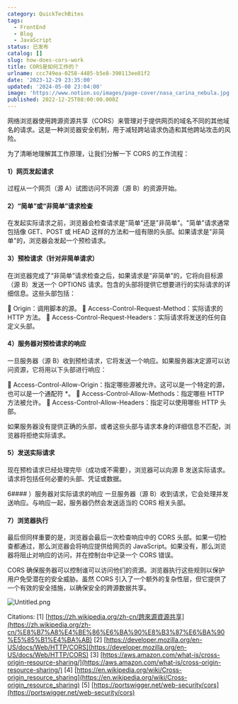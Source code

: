 ```yaml
---
category: QuickTechBites
tags:
  - FrontEnd
  - Blog
  - JavaScript
status: 已发布
catalog: []
slug: how-does-cors-work
title: CORS是如何工作的？
urlname: ccc749ea-0258-4485-b5e8-390113ee81f2
date: '2023-12-29 23:35:00'
updated: '2024-05-08 23:04:00'
image: 'https://www.notion.so/images/page-cover/nasa_carina_nebula.jpg'
published: 2022-12-25T08:00:00.000Z
---
```


网络浏览器使用跨源资源共享（CORS）来管理对于提供网页的域名不同的其他域名的请求。这是一种浏览器安全机制，用于减轻跨站请求伪造和其他跨站攻击的风险。


为了清晰地理解其工作原理，让我们分解一下 CORS 的工作流程：


#### 1）网页发起请求
过程从一个网页（源 A）试图访问不同源（源 B）的资源开始。


#### 2）“简单”或“非简单”请求检查
在发起实际请求之前，浏览器会检查请求是"简单"还是"非简单"。"简单"请求通常包括像 GET、POST 或 HEAD 这样的方法和一组有限的头部。如果请求是"非简单"的，浏览器会发起一个预检请求。


#### 3）预检请求（针对非简单请求）
在浏览器完成了“非简单”请求检查之后，如果请求是“非简单”的，它将向目标源（源 B）发送一个 OPTIONS 请求。包含的头部将提供它想要进行的实际请求的详细信息。这些头部包括：


🔸 Origin：调用脚本的源。
🔸 Access-Control-Request-Method：实际请求的 HTTP 方法。
🔸 Access-Control-Request-Headers：实际请求将发送的任何自定义头部。


#### 4）服务器对预检请求的响应
一旦服务器（源 B）收到预检请求，它将发送一个响应。如果服务器决定源可以访问资源，它将用以下头部进行响应：


🔹 Access-Control-Allow-Origin：指定哪些源被允许。这可以是一个特定的源，也可以是一个通配符 *。
🔹 Access-Control-Allow-Methods：指定哪些 HTTP 方法被允许。
🔹 Access-Control-Allow-Headers：指定可以使用哪些 HTTP 头部。


如果服务器没有提供正确的头部，或者这些头部与请求本身的详细信息不匹配，浏览器将拒绝实际请求。


#### 5）发送实际请求
现在预检请求已经处理完毕（成功或不需要），浏览器可以向源 B 发送实际请求。请求将包括任何必要的头部、凭证或数据。


6#### ）服务器对实际请求的响应
一旦服务器（源 B）收到请求，它会处理并发送响应。与响应一起，服务器仍然会发送适当的 CORS 相关头部。


#### 7）浏览器执行
最后但同样重要的是，浏览器会最后一次检查响应中的 CORS 头部。如果一切检查都通过，那么浏览器会将响应提供给网页的 JavaScript。如果没有，那么浏览器将阻止对响应的访问，并在控制台中记录一个 CORS 错误。


CORS 确保服务器可以控制谁可以访问他们的资源。浏览器执行这些规则以保护用户免受潜在的安全威胁。虽然 CORS 引入了一个额外的复杂性层，但它提供了一个有效的安全措施，以确保安全的跨源数据共享。


![Untitled.png](https://prod-files-secure.s3.us-west-2.amazonaws.com/5d24fe63-e567-4804-86f9-9fdc62e13082/b3deb140-f22b-4520-bcee-759301567801/Untitled.png?X-Amz-Algorithm=AWS4-HMAC-SHA256&X-Amz-Content-Sha256=UNSIGNED-PAYLOAD&X-Amz-Credential=ASIAZI2LB466UTRQNK6R%2F20250128%2Fus-west-2%2Fs3%2Faws4_request&X-Amz-Date=20250128T213254Z&X-Amz-Expires=3600&X-Amz-Security-Token=IQoJb3JpZ2luX2VjEHYaCXVzLXdlc3QtMiJIMEYCIQCdLDgQicihBv8gvU%2BFBd7GG4coslE7nU9tGhVoR1B6OQIhAMxlRFAzDuqXJtLeR1lYwn%2BRPG9rUOfIc02kOXnExgcfKv8DCH4QABoMNjM3NDIzMTgzODA1IgwdcJplfBM60rE34mYq3ANvQiKkhbUGi1wYk%2F0CNGgpjWm6dNk1eXFUgWIxxOUvwi79AsEGlev9JJoCy6R8SbJ5%2BORIfBcj2IXDTT326zz46oc3slZOBzLXYtGHmTN89mkiuxCEmt%2FKWCvHM%2Fp2RXxDZ1cqaCifVGMviRUtTF3zVsXxURQAiXW7vLXpukXHPH0rSGADJsmkGWcEYtdZuIBob1J3uIKaW16ddahx%2BPJYofA1KrbJC4fpKS7dOTqWVRj3yuzHhDdNNo14JaaNaqR81VrUWKW1%2FwpdvDLLyXlM5Lv%2Fn8j%2BV%2B2R90glbb8geEUEqj7enMvUHtc2IRpHQO8pKQNpKvPnGvTQ3CXnPDxqHeLOIkZ2iUa9YUtd0iiM6NL61kg2dkq8t6kAT6d0fGEJTqFGw2bfh%2BNRhBWLKwU2M%2BNPVvuxxOVcMP4Ky5NAVQySlPS1JA3h5AKTtCAyfS6rzH8f2I3RjHZmenkj0Ig5p%2BDCc6breoKxjLWcmsNTAa5c4A18HySwhPthJO8Rv9x5MhaEqVzG%2FD1XVVqmV8q6IKemXkBQ8titWkbwUgHUnV8vfoX057P3pgzdtTtWebqNORGm%2BsnbqnOUMKdDkBEwpWmg0UK%2BVnrUK7ABmldSprtkYsRvA1eoZspOVjDSlOW8BjqkAa5LZBzRR0VVB%2BmOMYgVgusR%2FuGqtwAC9TUgqwoVq2WvbHXWzL5KzF9IfoXjD3qNcoYtx02yXxWGgz5dT8X9jbe0GVLWtnnP%2F%2FKHC2f1Rqf7g2eAYcXIhssxOJ%2FZeRDjXbxgg1JMc0bVYUmuPHKSVM50f08IAXBrTex%2BR06%2FlQzuu4mZfRb4FuzJ9MSnmrYfkMnPCI2mJo1HLWZ1yHdLzHySa5h6&X-Amz-Signature=8ebf8c73cf1174f981923f46a465e26249b7b3a2236267dabb2264bbf4d322d3&X-Amz-SignedHeaders=host&x-id=GetObject)


Citations:
[1] [https://zh.wikipedia.org/zh-cn/跨來源資源共享](https://zh.wikipedia.org/zh-cn/%E8%B7%A8%E4%BE%86%E6%BA%90%E8%B3%87%E6%BA%90%E5%85%B1%E4%BA%AB)
[2] [https://developer.mozilla.org/en-US/docs/Web/HTTP/CORS](https://developer.mozilla.org/en-US/docs/Web/HTTP/CORS)
[3] [https://aws.amazon.com/what-is/cross-origin-resource-sharing/](https://aws.amazon.com/what-is/cross-origin-resource-sharing/)
[4] [https://en.wikipedia.org/wiki/Cross-origin_resource_sharing](https://en.wikipedia.org/wiki/Cross-origin_resource_sharing)
[5] [https://portswigger.net/web-security/cors](https://portswigger.net/web-security/cors)

